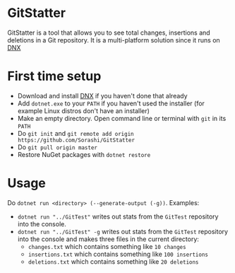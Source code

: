 GitStatter
===

GitStatter is a tool that allows you to see total changes, insertions and deletions in a Git repository.
It is a multi-platform solution since it runs on [DNX][1]

# First time setup
- Download and install [DNX][1] if you haven't done that already
- Add `dotnet.exe` to your `PATH` if you haven't used the installer (for example Linux distros don't have an installer)
- Make an empty directory. Open command line or terminal with `git` in its `PATH`
- Do `git init` and `git remote add origin https://github.com/Sorashi/GitStatter`
- Do `git pull origin master`
- Restore NuGet packages with `dotnet restore`

# Usage
Do `dotnet run <directory> (--generate-output (-g))`.
Examples:
- `dotnet run "../GitTest"` writes out stats from the `GitTest` repository into the console.
- `dotnet run "../GitTest" -g` writes out stats from the `GitTest` repository into the console and makes three files in the current directory:
    - `changes.txt` which contains something like `10 changes`
    - `insertions.txt` which contains something like `100 insertions`
    - `deletions.txt` which contains something like `20 deletions`

[1]: https://www.microsoft.com/net/download